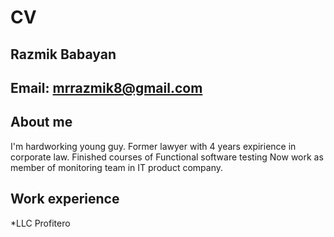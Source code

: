 CV
========================

## Razmik Babayan
## Email: mrrazmik8@gmail.com

## About me
I'm hardworking young guy. Former lawyer with 4 years expirience in corporate law.
Finished courses of  Functional software testing
Now work as member of monitoring team in IT product company. 

## Work experience 
*LLC Profitero


